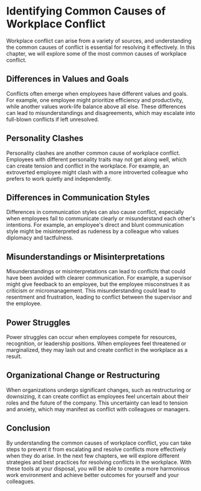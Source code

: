 # Identifying Common Causes of Workplace Conflict

Workplace conflict can arise from a variety of sources, and understanding the common causes of conflict is essential for resolving it effectively. In this chapter, we will explore some of the most common causes of workplace conflict.

## Differences in Values and Goals

Conflicts often emerge when employees have different values and goals. For example, one employee might prioritize efficiency and productivity, while another values work-life balance above all else. These differences can lead to misunderstandings and disagreements, which may escalate into full-blown conflicts if left unresolved.

## Personality Clashes

Personality clashes are another common cause of workplace conflict. Employees with different personality traits may not get along well, which can create tension and conflict in the workplace. For example, an extroverted employee might clash with a more introverted colleague who prefers to work quietly and independently.

## Differences in Communication Styles

Differences in communication styles can also cause conflict, especially when employees fail to communicate clearly or misunderstand each other's intentions. For example, an employee's direct and blunt communication style might be misinterpreted as rudeness by a colleague who values diplomacy and tactfulness.

## Misunderstandings or Misinterpretations

Misunderstandings or misinterpretations can lead to conflicts that could have been avoided with clearer communication. For example, a supervisor might give feedback to an employee, but the employee misconstrues it as criticism or micromanagement. This misunderstanding could lead to resentment and frustration, leading to conflict between the supervisor and the employee.

## Power Struggles

Power struggles can occur when employees compete for resources, recognition, or leadership positions. When employees feel threatened or marginalized, they may lash out and create conflict in the workplace as a result.

## Organizational Change or Restructuring

When organizations undergo significant changes, such as restructuring or downsizing, it can create conflict as employees feel uncertain about their roles and the future of the company. This uncertainty can lead to tension and anxiety, which may manifest as conflict with colleagues or managers.

## Conclusion

By understanding the common causes of workplace conflict, you can take steps to prevent it from escalating and resolve conflicts more effectively when they do arise. In the next few chapters, we will explore different strategies and best practices for resolving conflicts in the workplace. With these tools at your disposal, you will be able to create a more harmonious work environment and achieve better outcomes for yourself and your colleagues.
